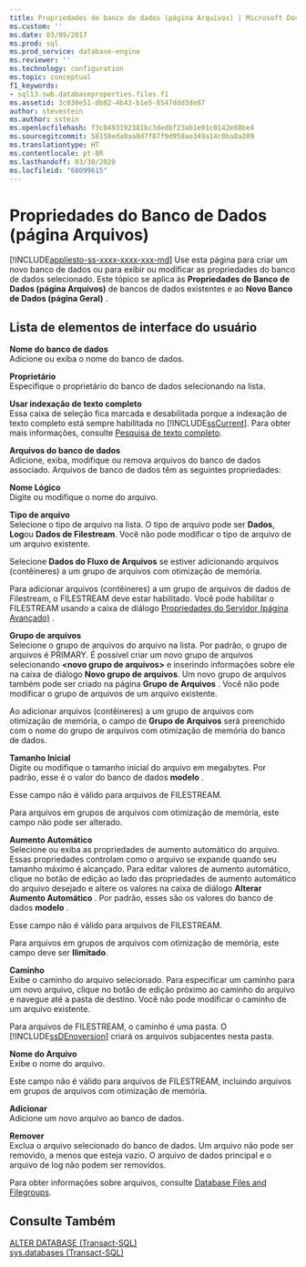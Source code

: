```yaml
---
title: Propriedades do banco de dados (página Arquivos) | Microsoft Docs
ms.custom: ''
ms.date: 03/09/2017
ms.prod: sql
ms.prod_service: database-engine
ms.reviewer: ''
ms.technology: configuration
ms.topic: conceptual
f1_keywords:
- sql13.swb.databaseproperties.files.f1
ms.assetid: 3c030e51-db82-4b43-b1e5-8547ddd3de87
author: stevestein
ms.author: sstein
ms.openlocfilehash: f3c0493192381bc3dedbf23ab1e01c0142e88be4
ms.sourcegitcommit: 58158eda0aa0d7f87f9d958ae349a14c0ba8a209
ms.translationtype: HT
ms.contentlocale: pt-BR
ms.lasthandoff: 03/30/2020
ms.locfileid: "68099615"
---
```

# <a name="database-properties-files-page"></a>Propriedades do Banco de Dados (página Arquivos)
[!INCLUDE[appliesto-ss-xxxx-xxxx-xxx-md](../../includes/appliesto-ss-xxxx-xxxx-xxx-md.md)]
  Use esta página para criar um novo banco de dados ou para exibir ou modificar as propriedades do banco de dados selecionado. Este tópico se aplica às **Propriedades do Banco de Dados (página Arquivos)** de bancos de dados existentes e ao **Novo Banco de Dados (página Geral)** .  
  
## <a name="uielement-list"></a>Lista de elementos de interface do usuário  
 **Nome do banco de dados**  
 Adicione ou exiba o nome do banco de dados.  
  
 **Proprietário**  
 Especifique o proprietário do banco de dados selecionando na lista.  
  
 **Usar indexação de texto completo**  
 Essa caixa de seleção fica marcada e desabilitada porque a indexação de texto completo está sempre habilitada no [!INCLUDE[ssCurrent](../../includes/sscurrent-md.md)]. Para obter mais informações, consulte [Pesquisa de texto completo](../../relational-databases/search/full-text-search.md).  
  
 **Arquivos do banco de dados**  
 Adicione, exiba, modifique ou remova arquivos do banco de dados associado. Arquivos de banco de dados têm as seguintes propriedades:  
  
 **Nome Lógico**  
 Digite ou modifique o nome do arquivo.  
  
 **Tipo de arquivo**  
 Selecione o tipo de arquivo na lista. O tipo de arquivo pode ser **Dados**, **Log**ou **Dados de Filestream**. Você não pode modificar o tipo de arquivo de um arquivo existente.  
  
 Selecione **Dados do Fluxo de Arquivos** se estiver adicionando arquivos (contêineres) a um grupo de arquivos com otimização de memória.  
  
 Para adicionar arquivos (contêineres) a um grupo de arquivos de dados de Filestream, o FILESTREAM deve estar habilitado. Você pode habilitar o FILESTREAM usando a caixa de diálogo [Propriedades do Servidor (página Avançado)](../../database-engine/configure-windows/server-properties-advanced-page.md) .  
  
 **Grupo de arquivos**  
 Selecione o grupo de arquivos do arquivo na lista. Por padrão, o grupo de arquivos é PRIMARY. É possível criar um novo grupo de arquivos selecionando **\<novo grupo de arquivos>** e inserindo informações sobre ele na caixa de diálogo **Novo grupo de arquivos**. Um novo grupo de arquivos também pode ser criado na página **Grupo de Arquivos** . Você não pode modificar o grupo de arquivos de um arquivo existente.  
  
 Ao adicionar arquivos (contêineres) a um grupo de arquivos com otimização de memória, o campo de **Grupo de Arquivos** será preenchido com o nome do grupo de arquivos com otimização de memória do banco de dados.  
  
 **Tamanho Inicial**  
 Digite ou modifique o tamanho inicial do arquivo em megabytes. Por padrão, esse é o valor do banco de dados **modelo** .  
  
 Esse campo não é válido para arquivos de FILESTREAM.  
  
 Para arquivos em grupos de arquivos com otimização de memória, este campo não pode ser alterado.  
  
 **Aumento Automático**  
 Selecione ou exiba as propriedades de aumento automático do arquivo. Essas propriedades controlam como o arquivo se expande quando seu tamanho máximo é alcançado. Para editar valores de aumento automático, clique no botão de edição ao lado das propriedades de aumento automático do arquivo desejado e altere os valores na caixa de diálogo **Alterar Aumento Automático** . Por padrão, esses são os valores do banco de dados **modelo** .  
  
 Esse campo não é válido para arquivos de FILESTREAM.  
  
 Para arquivos em grupos de arquivos com otimização de memória, este campo deve ser **Ilimitado**.  
  
 **Caminho**  
 Exibe o caminho do arquivo selecionado. Para especificar um caminho para um novo arquivo, clique no botão de edição próximo ao caminho do arquivo e navegue até a pasta de destino. Você não pode modificar o caminho de um arquivo existente.  
  
 Para arquivos de FILESTREAM, o caminho é uma pasta. O [!INCLUDE[ssDEnoversion](../../includes/ssdenoversion-md.md)] criará os arquivos subjacentes nesta pasta.  
  
 **Nome do Arquivo**  
 Exibe o nome do arquivo.  
  
 Este campo não é válido para arquivos de FILESTREAM, incluindo arquivos em grupos de arquivos com otimização de memória.  
  
 **Adicionar**  
 Adicione um novo arquivo ao banco de dados.  
  
 **Remover**  
 Exclua o arquivo selecionado do banco de dados. Um arquivo não pode ser removido, a menos que esteja vazio. O arquivo de dados principal e o arquivo de log não podem ser removidos.  
  
 Para obter informações sobre arquivos, consulte [Database Files and Filegroups](../../relational-databases/databases/database-files-and-filegroups.md).  
  
## <a name="see-also"></a>Consulte Também  
 [ALTER DATABASE &#40;Transact-SQL&#41;](../../t-sql/statements/alter-database-transact-sql.md)   
 [sys.databases &#40;Transact-SQL&#41;](../../relational-databases/system-catalog-views/sys-databases-transact-sql.md)  
  
  
